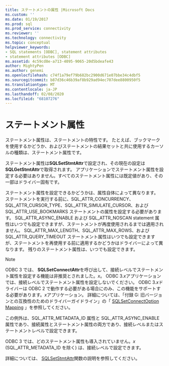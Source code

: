 ```yaml
---
title: ステートメントの属性 |Microsoft Docs
ms.custom: ''
ms.date: 01/19/2017
ms.prod: sql
ms.prod_service: connectivity
ms.reviewer: ''
ms.technology: connectivity
ms.topic: conceptual
helpviewer_keywords:
- SQL statements [ODBC], statement attributes
- statement attributes [ODBC]
ms.assetid: 4c59cd8e-a713-4095-9065-20d5bdeafe43
author: MightyPen
ms.author: genemi
ms.openlocfilehash: c74f1a79ef79b682bc2900d671e07bbe34c4dbf5
ms.sourcegitcommit: b87d36c46b39af8b929ad94ec707dee8800950f5
ms.translationtype: MT
ms.contentlocale: ja-JP
ms.lasthandoff: 02/08/2020
ms.locfileid: "68107276"
---
```

# <a name="statement-attributes"></a>ステートメント属性
ステートメント属性は、ステートメントの特性です。 たとえば、ブックマークを使用するかどうか、およびステートメントの結果セットと共に使用するカーソルの種類は、ステートメント属性です。  
  
 ステートメント属性は**SQLSetStmtAttr**で設定され、その現在の設定は**SQLGetStmtAttr**で取得されます。 アプリケーションでステートメント属性を設定する必要はありません。すべてのステートメント属性には既定値があり、その一部はドライバー固有です。  
  
 ステートメント属性を設定できるかどうかは、属性自体によって異なります。 ステートメントを実行する前に、SQL_ATTR_CONCURRENCY、SQL_ATTR_CURSOR_TYPE、SQL_ATTR_SIMULATE_CURSOR、および SQL_ATTR_USE_BOOKMARKS ステートメントの属性を設定する必要があります。 SQL_ATTR_ASYNC_ENABLE および SQL_ATTR_NOSCAN statement 属性はいつでも設定できますが、ステートメントが再度使用されるまでは適用されません。 SQL_ATTR_MAX_LENGTH、SQL_ATTR_MAX_ROWS、および SQL_ATTR_QUERY_TIMEOUT ステートメント属性はいつでも設定できますが、ステートメントを再使用する前に適用するかどうかはドライバーによって異なります。 残りのステートメント属性は、いつでも設定できます。  
  
> [!NOTE]  
>  ODBC 3 では、 **SQLSetConnectAttr**を呼び出して、接続レベルでステートメント属性を設定する機能は非推奨とされました。*x*。 ODBC 3.*x*アプリケーションでは、接続レベルでステートメント属性を設定しないでください。 ODBC 3.*x*ドライバーは ODBC 2 で動作する必要がある場合にのみ、この機能をサポートする必要があります。*x*アプリケーション。 詳細については、「付録 G: 旧バージョンとの互換性のためのドライバーガイドライン」の「 [SQLSetConnectOption Mapping](../../../odbc/reference/appendixes/sqlsetconnectoption-mapping.md) 」を参照してください。  
>   
>  この例外は、SQL_ATTR_METADATA_ID 属性と SQL_ATTR_ASYNC_ENABLE 属性であり、接続属性とステートメント属性の両方であり、接続レベルまたはステートメントレベルで設定できます。  
>   
>  ODBC 3 では、どのステートメント属性も導入されていません。*x* (SQL_ATTR_METADATA_ID を除く) は、接続レベルで設定できます。  
  
 詳細については、 [SQLSetStmtAttr](../../../odbc/reference/syntax/sqlsetstmtattr-function.md)関数の説明を参照してください。
